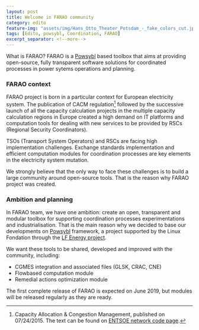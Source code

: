 ```yaml
---
layout: post
title: Welcome in FARAO community
category: edito
feature-img: "assets/img/Hans_Otto_Theater_Potsdam_-_fake_colors_cut.jpg"
tags: [Edito, powsybl, Coordination, FARAO]
excerpt_separator: <!--more-->
---
```


What is FARAO? FARAO is a [Powsybl](http://www.powsybl.org) based toolbox that aims at providing open-source, fully transparent software solutions for coordinated processes in power sytems operations and planning.
<!--more-->

### FARAO context

FARAO project is born in a particular context for European electricity system. The publication of CACM regulation[^1] followed by the successive launch of all the capacity calculation projects in the multiple capacity calculation regions in Europe created a high demand on IT platforms and computation tools for dealing with new services to be provided by RSCs (Regional Security Coordinators).

TSOs (Transport System Operators) and RSCs  are facing high implementation challenges. Exchange standards implementation and efficient computation modules for coordination processes are key elements in the electricity system mutation.

We strongly believe that the only way to face these challenges is to build a large community around open-source tools. That is the reason why FARAO project was created.

### Ambition and planning

In FARAO team, we have one ambition: create an open, transparent and modular toolbox for supporting coordination processes experimentations and industrialisation. That is the main reason why we decided to base our developments on [Powsybl](http://www.powsybl.org) framework, a project supported by the Linux Fondation through the [LF Energy project](http://www.lfenergy.org).

We want these tools to be shared, developed and improved with the community, including:
- CGMES integration and associated files (GLSK, CRAC, CNE)
- Flowbased computation module
- Remedial actions optimization module

The first complete release of FARAO is expected on June 2019, but modules will be released regularly as they are ready.

[^1]:
    Capacity Allocation & Congestion Management, published on 07/24/2015. The text can be found on [ENTSOE network code page][cacm-code].

[cacm-code]: https://electricity.network-codes.eu/network_codes/cacm
